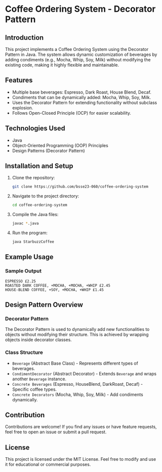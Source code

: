 # Coffee Ordering System - Decorator Pattern

## Introduction
This project implements a Coffee Ordering System using the Decorator Pattern in Java. The system allows dynamic customization of beverages by adding condiments (e.g., Mocha, Whip, Soy, Milk) without modifying the existing code, making it highly flexible and maintainable.

## Features
- Multiple base beverages: Espresso, Dark Roast, House Blend, Decaf.
- Condiments that can be dynamically added: Mocha, Whip, Soy, Milk.
- Uses the Decorator Pattern for extending functionality without subclass explosion.
- Follows Open-Closed Principle (OCP) for easier scalability.

## Technologies Used
- Java
- Object-Oriented Programming (OOP) Principles
- Design Patterns (Decorator Pattern)

## Installation and Setup
1. Clone the repository:
   ```sh
   git clone https://github.com/bsse23-060/coffee-ordering-system
   ```
2. Navigate to the project directory:
   ```sh
   cd coffee-ordering-system
   ```
3. Compile the Java files:
   ```sh
   javac *.java
   ```
4. Run the program:
   ```sh
   java StarbuzzCoffee
   ```

## Example Usage
### Sample Output
```
ESPRESSO £2.25
ROASTED DARK COFFEE, +MOCHA, +MOCHA, +WHIP £2.45
HOUSE-BLEND COFFEE, +SOY, +MOCHA, +WHIP £1.45
```

## Design Pattern Overview
### Decorator Pattern
The Decorator Pattern is used to dynamically add new functionalities to objects without modifying their structure. This is achieved by wrapping objects inside decorator classes.

### Class Structure
- `Beverage` (Abstract Base Class) - Represents different types of beverages.
- `CondimentDecorator` (Abstract Decorator) - Extends `Beverage` and wraps another `Beverage` instance.
- `Concrete Beverages` (Espresso, HouseBlend, DarkRoast, Decaf) - Specific coffee types.
- `Concrete Decorators` (Mocha, Whip, Soy, Milk) - Add condiments dynamically.

## Contribution
Contributions are welcome! If you find any issues or have feature requests, feel free to open an issue or submit a pull request.

## License
This project is licensed under the MIT License. Feel free to modify and use it for educational or commercial purposes.
